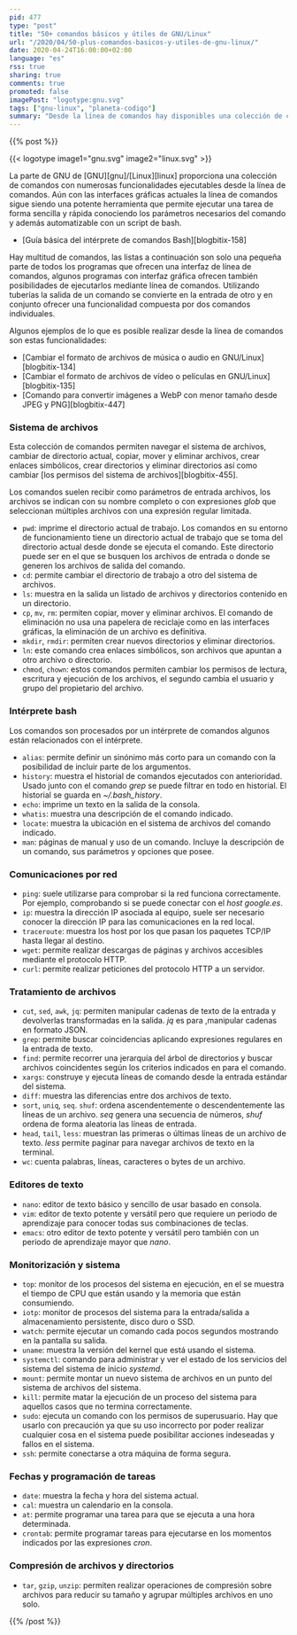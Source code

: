 ```yaml
---
pid: 477
type: "post"
title: "50+ comandos básicos y útiles de GNU/Linux"
url: "/2020/04/50-plus-comandos-basicos-y-utiles-de-gnu-linux/"
date: 2020-04-24T16:00:00+02:00
language: "es"
rss: true
sharing: true
comments: true
promoted: false
imagePost: "logotype:gnu.svg"
tags: ["gnu-linux", "planeta-codigo"]
summary: "Desde la línea de comandos hay disponibles una colección de comandos útiles para realizar ciertas tareas de forma rápida y sencilla. Los comandos se pueden incluir en _scripts_ de bash o pequeños programas para el intérprete de comandos y componer la entrada de unos comandos con la salida de otros a través de tuberías dándoles más versatilidad."
---
```


{{% post %}}

{{< logotype image1="gnu.svg" image2="linux.svg" >}}

La parte de GNU de [GNU][gnu]/[Linux][linux] proporciona una colección de comandos con numerosas funcionalidades ejecutables desde la línea de comandos. Aún con las interfaces gráficas actuales la línea de comandos sigue siendo una potente herramienta que permite ejecutar una tarea de forma sencilla y rápida conociendo los parámetros necesarios del comando y además automatizable con un script de bash.

* [Guía básica del intérprete de comandos Bash][blogbitix-158]

Hay multitud de comandos, las listas a continuación son solo una pequeña parte de todos los programas que ofrecen una interfaz de línea de comandos, algunos programas con interfaz gráfica ofrecen también posibilidades de ejecutarlos mediante línea de comandos. Utilizando tuberías la salida de un comando se convierte en la entrada de otro y en conjunto ofrecer una funcionalidad compuesta por dos comandos individuales.

Algunos ejemplos de lo que es posible realizar desde la línea de comandos son estas funcionalidades:

* [Cambiar el formato de archivos de música o audio en GNU/Linux][blogbitix-134]
* [Cambiar el formato de archivos de vídeo o películas en GNU/Linux][blogbitix-135]
* [Comando para convertir imágenes a WebP con menor tamaño desde JPEG y PNG][blogbitix-447]

### Sistema de archivos

Esta colección de comandos permiten navegar el sistema de archivos, cambiar de directorio actual, copiar, mover y eliminar archivos, crear enlaces simbólicos, crear directorios y eliminar directorios así como cambiar [los permisos del sistema de archivos][blogbitix-455].

Los comandos suelen recibir como parámetros de entrada archivos, los archivos se indican con su nombre completo o con expresiones _glob_ que seleccionan múltiples archivos con una expresión regular limitada.

* `pwd`: imprime el directorio actual de trabajo. Los comandos en su entorno de funcionamiento tiene un directorio actual de trabajo que se toma del directorio actual desde donde se ejecuta el comando. Este directorio puede ser en el que se busquen los archivos de entrada o donde se generen los archivos de salida del comando.
* `cd`: permite cambiar el directorio de trabajo a otro del sistema de archivos.
* `ls`: muestra en la salida un listado de archivos y directorios contenido en un directorio.
* `cp`, `mv`, `rm`: permiten copiar, mover y eliminar archivos. El comando de eliminación no usa una papelera de reciclaje como en las interfaces gráficas, la eliminación de un archivo es definitiva.
* `mkdir`, `rmdir`: permiten crear nuevos directorios y eliminar directorios.
* `ln`: este comando crea enlaces simbólicos, son archivos que apuntan a otro archivo o directorio.
* `chmod`, `chown`: estos comandos permiten cambiar los permisos de lectura, escritura y ejecución de los archivos, el segundo cambia el usuario y grupo del propietario del archivo.

### Intérprete bash

Los comandos son procesados por un intérprete de comandos algunos están relacionados con el intérprete.

* `alias`: permite definir un sinónimo más corto para un comando con la posibilidad de incluir parte de los argumentos.
* `history`: muestra el historial de comandos ejecutados con anterioridad. Usado junto con el comando _grep_ se puede filtrar en todo en historial. El historial se guarda en _~/.bash\_history_.
* `echo`: imprime un texto en la salida de la consola.
* `whatis`: muestra una descripción de el comando indicado.
* `locate`: muestra la ubicación en el sistema de archivos del comando indicado.
* `man`: páginas de manual y uso de un comando. Incluye la descripción de un comando, sus parámetros y opciones que posee.

### Comunicaciones por red

* `ping`: suele utilizarse para comprobar si la red funciona correctamente. Por ejemplo, comprobando si se puede conectar con el _host_ _google.es_.
* `ip`: muestra la dirección IP asociada al equipo, suele ser necesario conocer la dirección IP para las comunicaciones en la red local.
* `traceroute`: muestra los host por los que pasan los paquetes TCP/IP hasta llegar al destino.
* `wget`: permite realizar descargas de páginas y archivos accesibles mediante el protocolo HTTP.
* `curl`: permite realizar peticiones del protocolo HTTP a un servidor.

### Tratamiento de archivos

* `cut`, `sed`, `awk`, `jq`: permiten manipular cadenas de texto de la entrada y devolverlas transformadas en la salida. _jq_ es para ,manipular cadenas en formato JSON.
* `grep`: permite buscar coincidencias aplicando expresiones regulares en la entrada de texto.
* `find`: permite recorrer una jerarquía del árbol de directorios y buscar archivos coincidentes según los criterios indicados en para el comando.
* `xargs`: construye y ejecuta líneas de comando desde la entrada estándar del sistema.
* `diff`: muestra las diferencias entre dos archivos de texto.
* `sort`, `uniq`, `seq`. `shuf`: ordena ascendentemente o descendentemente las líneas de un archivo. _seq_ genera una secuencia de números, _shuf_ ordena de forma aleatoria las líneas de entrada.
* `head`, `tail`, `less`: muestran las primeras o últimas líneas de un archivo de texto. _less_ permite paginar para navegar archivos de texto en la terminal.
* `wc`: cuenta palabras, líneas, caracteres o bytes de un archivo.

### Editores de texto

* `nano`: editor de texto básico y sencillo de usar basado en consola.
* `vim`: editor de texto potente y versátil pero que requiere un periodo de aprendizaje para conocer todas sus combinaciones de teclas.
* `emacs`: otro editor de texto potente y versátil pero también con un periodo de aprendizaje mayor que _nano_.

### Monitorización y sistema

* `top`: monitor de los procesos del sistema en ejecución, en el se muestra el tiempo de CPU que están usando y la memoria que están consumiendo.
* `iotp`: monitor de procesos del sistema para la entrada/salida a almacenamiento persistente, disco duro o SSD.
* `watch`: permite ejecutar un comando cada pocos segundos mostrando en la pantalla su salida.
* `uname`: muestra la versión del kernel que está usando el sistema.
* `systemctl`: comando para administrar y ver el estado de los servicios del sistema del sistema de inicio _systemd_.
* `mount`: permite montar un nuevo sistema de archivos en un punto del sistema de archivos del sistema.
* `kill`: permite matar la ejecución de un proceso del sistema para aquellos casos que no termina correctamente.
* `sudo`: ejecuta un comando con los permisos de superusuario. Hay que usarlo con precaución ya que su uso incorrecto por poder realizar cualquier cosa en el sistema puede posibilitar acciones indeseadas y fallos en el sistema.
* `ssh`: permite conectarse a otra máquina de forma segura.

### Fechas y programación de tareas

* `date`: muestra la fecha y hora del sistema actual.
* `cal`: muestra un calendario en la consola.
* `at`: permite programar una tarea para que se ejecuta a una hora determinada.
* `crontab`: permite programar tareas para ejecutarse en los momentos indicados por las expresiones _cron_.

### Compresión de archivos y directorios

* `tar`, `gzip`, `unzip`: permiten realizar operaciones de compresión sobre archivos para reducir su tamaño y agrupar múltiples archivos en uno solo.

{{% /post %}}

